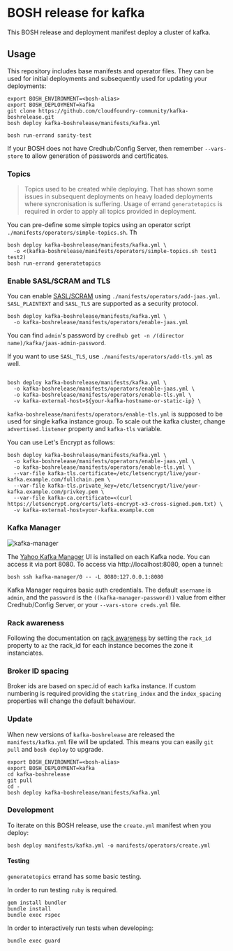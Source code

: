 # BOSH release for kafka

This BOSH release and deployment manifest deploy a cluster of kafka.

## Usage

This repository includes base manifests and operator files. They can be used for initial deployments and subsequently used for updating your deployments:

```plain
export BOSH_ENVIRONMENT=<bosh-alias>
export BOSH_DEPLOYMENT=kafka
git clone https://github.com/cloudfoundry-community/kafka-boshrelease.git
bosh deploy kafka-boshrelease/manifests/kafka.yml

bosh run-errand sanity-test
```

If your BOSH does not have Credhub/Config Server, then remember `--vars-store` to allow generation of passwords and certificates.

### Topics

> Topics used to be created while deploying. That has shown some issues in subsequent deployments on heavy loaded deployments where syncronisation is suffering. Usage of errand `generatetopics` is required in order to apply all topics provided in deployment.

You can pre-define some simple topics using an operator script `./manifests/operators/simple-topics.sh`. Th

```plain
bosh deploy kafka-boshrelease/manifests/kafka.yml \
  -o <(kafka-boshrelease/manifests/operators/simple-topics.sh test1 test2)
bosh run-errand generatetopics
```

### Enable SASL/SCRAM and TLS

You can enable [SASL/SCRAM](https://kafka.apache.org/documentation/#security_sasl_config) using `./manifests/operators/add-jaas.yml`. 
`SASL_PLAINTEXT` and `SASL_TLS` are supported as a security protocol.

```
bosh deploy kafka-boshrelease/manifests/kafka.yml \
  -o kafka-boshrelease/manifests/operators/enable-jaas.yml
```

You can find `admin`'s password by `credhub get -n /(director name)/kafka/jaas-admin-password`.

If you want to use `SASL_TLS`, use `./manifests/operators/add-tls.yml` as well.

```

bosh deploy kafka-boshrelease/manifests/kafka.yml \
  -o kafka-boshrelease/manifests/operators/enable-jaas.yml \
  -o kafka-boshrelease/manifests/operators/enable-tls.yml \
  -v kafka-external-host=${your-kafka-hostname-or-static-ip} \
```

`kafka-boshrelease/manifests/operators/enable-tls.yml` is supposed to be used for single kafka instance group.
To scale out the kafka cluster, change `advertised.listener` property and `kafka-tls` variable.

You can use Let's Encrypt as follows:

```
bosh deploy kafka-boshrelease/manifests/kafka.yml \
  -o kafka-boshrelease/manifests/operators/enable-jaas.yml \
  -o kafka-boshrelease/manifests/operators/enable-tls.yml \
  --var-file kafka-tls.certificate=/etc/letsencrypt/live/your-kafka.example.com/fullchain.pem \
  --var-file kafka-tls.private_key=/etc/letsencrypt/live/your-kafka.example.com/privkey.pem \
  --var-file kafka-ca.certificate=<(curl https://letsencrypt.org/certs/lets-encrypt-x3-cross-signed.pem.txt) \
  -v kafka-external-host=your-kafka.example.com
```



### Kafka Manager

![kafka-manager](https://github.com/cloudfoundry-community/kafka-boshrelease/raw/master/doc/kafka-manager.png)

The [Yahoo Kafka Manager](https://github.com/yahoo/kafka-manager) UI is installed on each Kafka node. You can access it via port 8080. To access via http://localhost:8080, open a tunnel:

```plain
bosh ssh kafka-manager/0 -- -L 8080:127.0.0.1:8080
```

Kafka Manager requires basic auth credentials. The default `username` is `admin`, and the `password` is the `((kafka-manager-password))` value from either Credhub/Config Server, or your `--vars-store creds.yml` file.

### Rack awareness

Following the documentation on [rack awareness](http://kafka.apache.org/documentation/#basic_ops_racks) by setting the `rack_id` property to `az` the rack_id for each instance becomes the zone it instanciates.

### Broker ID spacing

Broker ids are based on spec.id of each `kafka` instance. If custom numbering is required providing the `statring_index` and the `index_spacing` properties will change the default behaviour.

### Update

When new versions of `kafka-boshrelease` are released the `manifests/kafka.yml` file will be updated. This means you can easily `git pull` and `bosh deploy` to upgrade.

```plain
export BOSH_ENVIRONMENT=<bosh-alias>
export BOSH_DEPLOYMENT=kafka
cd kafka-boshrelease
git pull
cd -
bosh deploy kafka-boshrelease/manifests/kafka.yml
```

### Development

To iterate on this BOSH release, use the `create.yml` manifest when you deploy:

```plain
bosh deploy manifests/kafka.yml -o manifests/operators/create.yml
```

#### Testing

`generatetopics` errand has some basic testing.

In order to run testing `ruby` is required.

```
gem install bundler
bundle install
bundle exec rspec
```

In order to interactively run tests when developing:
```
bundle exec guard
```
